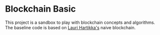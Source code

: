 # Blockchain Basic

This project is a sandbox to play with blockchain concepts and algorithms. The baseline code is based on [Lauri Hartikka's](https://medium.com/@lhartikk/a-blockchain-in-200-lines-of-code-963cc1cc0e54) naive blockchain.